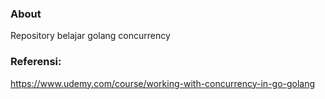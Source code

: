 ### About
Repository belajar golang concurrency

### Referensi:
https://www.udemy.com/course/working-with-concurrency-in-go-golang